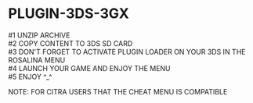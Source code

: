 # PLUGIN-3DS-3GX
#1 UNZIP ARCHIVE  
#2 COPY CONTENT TO 3DS SD CARD  
#3 DON'T FORGET TO ACTIVATE PLUGIN LOADER ON YOUR 3DS IN THE ROSALINA MENU  
#4 LAUNCH YOUR GAME AND ENJOY THE MENU  
#5 ENJOY ^_^  

NOTE: FOR CITRA USERS THAT THE CHEAT MENU IS COMPATIBLE
